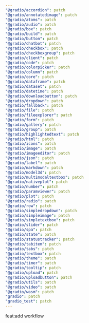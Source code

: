 ```yaml
---
"@gradio/accordion": patch
"@gradio/annotatedimage": patch
"@gradio/atoms": patch
"@gradio/audio": patch
"@gradio/box": patch
"@gradio/build": patch
"@gradio/button": patch
"@gradio/chatbot": patch
"@gradio/checkbox": patch
"@gradio/checkboxgroup": patch
"@gradio/client": patch
"@gradio/code": patch
"@gradio/colorpicker": patch
"@gradio/column": patch
"@gradio/core": patch
"@gradio/dataframe": patch
"@gradio/dataset": patch
"@gradio/datetime": patch
"@gradio/downloadbutton": patch
"@gradio/dropdown": patch
"@gradio/fallback": patch
"@gradio/file": patch
"@gradio/fileexplorer": patch
"@gradio/form": patch
"@gradio/gallery": patch
"@gradio/group": patch
"@gradio/highlightedtext": patch
"@gradio/html": patch
"@gradio/icons": patch
"@gradio/image": patch
"@gradio/imageeditor": patch
"@gradio/json": patch
"@gradio/label": patch
"@gradio/markdown": patch
"@gradio/model3d": patch
"@gradio/multimodaltextbox": patch
"@gradio/nativeplot": patch
"@gradio/number": patch
"@gradio/paramviewer": patch
"@gradio/plot": patch
"@gradio/radio": patch
"@gradio/row": patch
"@gradio/simpledropdown": patch
"@gradio/simpleimage": patch
"@gradio/simpletextbox": patch
"@gradio/slider": patch
"@gradio/spa": patch
"@gradio/state": patch
"@gradio/statustracker": patch
"@gradio/tabitem": patch
"@gradio/tabs": patch
"@gradio/textbox": patch
"@gradio/theme": patch
"@gradio/timer": patch
"@gradio/tooltip": patch
"@gradio/upload": patch
"@gradio/uploadbutton": patch
"@gradio/utils": patch
"@gradio/video": patch
"@gradio/wasm": patch
"gradio": patch
"gradio_test": patch
---
```


feat:add workflow
